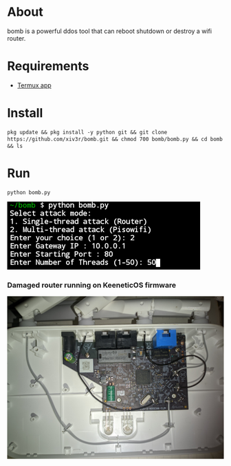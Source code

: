 # About 
bomb is a powerful ddos tool that can reboot shutdown or destroy a wifi router.

# Requirements
- [Termux app](https://github.com/termux/termux-app/releases)

# Install 
```
pkg update && pkg install -y python git && git clone https://github.com/xiv3r/bomb.git && chmod 700 bomb/bomb.py && cd bomb && ls
```

# Run
```
python bomb.py
```
<img src="https://github.com/xiv3r/bomb/blob/main/bomb.png">

### Damaged router running on KeeneticOS firmware 

<img src="https://github.com/xiv3r/bomb/blob/main/poc.jpg">

